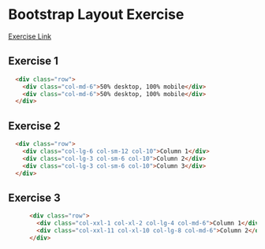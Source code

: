 # Bootstrap Layout Exercise

[Exercise Link](https://appbrewery.github.io/bootstrap-layout/)

## Exercise 1

```html
  <div class="row">
    <div class="col-md-6">50% desktop, 100% mobile</div>
    <div class="col-md-6">50% desktop, 100% mobile</div>
  </div>
```

## Exercise 2

```html
  <div class="row">
    <div class="col-lg-6 col-sm-12 col-10">Column 1</div>
    <div class="col-lg-3 col-sm-6 col-10">Column 2</div>
    <div class="col-lg-3 col-sm-6 col-10">Column 3</div>
  </div>
```

## Exercise 3

```html
      <div class="row">
        <div class="col-xxl-1 col-xl-2 col-lg-4 col-md-6">Column 1</div>
        <div class="col-xxl-11 col-xl-10 col-lg-8 col-md-6">Column 2</div>
      </div>
```
